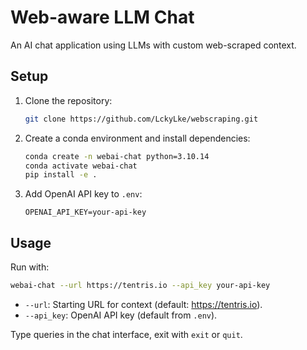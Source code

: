 # Web-aware LLM Chat

An AI chat application using LLMs with custom web-scraped context.

## Setup
1. Clone the repository:
   ```bash
   git clone https://github.com/LckyLke/webscraping.git
   ```
2. Create a conda environment and install dependencies:
   ```bash
   conda create -n webai-chat python=3.10.14
   conda activate webai-chat
   pip install -e .
   ```
3. Add OpenAI API key to `.env`:
   ```env
   OPENAI_API_KEY=your-api-key
   ```

## Usage
Run with:
```bash
webai-chat --url https://tentris.io --api_key your-api-key
```
- `--url`: Starting URL for context (default: https://tentris.io).
- `--api_key`: OpenAI API key (default from `.env`).

Type queries in the chat interface, exit with `exit` or `quit`.


